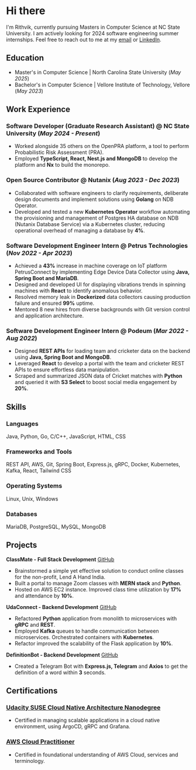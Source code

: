 # Hi there

I'm Rithvik, currently pursuing Masters in Computer Science at NC State University. I am actively looking for 2024 software engineering summer internships. Feel free to reach out to me at my [email](rithvikayithapu@gmail.com) or [LinkedIn](https://www.linkedin.com/in/rithvikayithapu/).

## Education
- Master's in Computer Science | North Carolina State University (_May 2025_)
- Bachelor's in Computer Science | Vellore Institute of Technology, Vellore (_May 2023_)

## Work Experience

### Software Developer (Graduate Research Assistant) @ NC State University (_May 2024 - Present_)
- Worked alongside 35 others on the OpenPRA platform, a tool to perform Probabilistic Risk Assessment (PRA).
- Employed **TypeScript, React, Nest.js and MongoDB** to develop the platform and **Nx** to build the monorepo.

### Open Source Contributor @ Nutanix (_Aug 2023 - Dec 2023_)
- Collaborated with software engineers to clarify requirements, deliberate design documents and implement solutions using **Golang** on NDB Operator.
- Developed and tested a new **Kubernetes Operator** workflow automating the provisioning and management of Postgres HA database on NDB (Nutanix Database Service) via a Kubernetes cluster, reducing operational overhead of managing a database by **4%**.

### Software Development Engineer Intern @ Petrus Technologies (_Nov 2022 - Apr 2023_)
- Achieved a **43%** increase in machine coverage on IoT platform PetrusConnect by implementing Edge Device Data Collector using **Java, Spring Boot and MariaDB**.
- Designed and developed UI for displaying vibrations trends in spinning machines with **React** to identify anomalous behavior.
- Resolved memory leak in **Dockerized** data collectors causing production failure and ensured **99%** uptime.
- Mentored 8 new hires from diverse backgrounds with Git version control and application architecture.

### Software Development Engineer Intern @ Podeum (_Mar 2022 - Aug 2022_)
- Designed **REST APIs** for loading team and cricketer data on the backend using **Java, Spring Boot and MongoDB**.
- Leveraged **React** to develop a portal with the team and cricketer REST APIs to ensure effortless data manipulation.
- Scraped and summarized JSON data of Cricket matches with **Python** and queried it with **S3 Select** to boost social media engagement by **20%**.

## Skills
### Languages
Java, Python, Go, C/C++, JavaScript, HTML, CSS
### Frameworks and Tools
REST API, AWS, Git, Spring Boot, Express.js, gRPC, Docker, Kubernetes, Kafka, React, Tailwind CSS
### Operating Systems
Linux, Unix, Windows
### Databases
MariaDB, PostgreSQL, MySQL, MongoDB

## Projects

**ClassMate - Full Stack Development**
[GitHub](https://github.com/rithvikayithapu/ClassMate)
- Brainstormed a simple yet effective solution to conduct online classes for the non-profit, Lend A Hand India.
- Built a portal to manage Zoom classes with **MERN stack** and **Python**.
- Hosted on AWS EC2 instance. Improved class time utilization by **17%** and attendance by **10%**.

**UdaConnect - Backend Development**
[GitHub](https://github.com/rithvikayithapu/UdaConnect)
- Refactored **Python** application from monolith to microservices with **gRPC** and **REST**.
- Employed **Kafka** queues to handle communication between microservices. Orchestrated containers with **Kubernetes**.
- Refactor improved the scalability of the Flask application by **10%**.

**DefinitionBot - Backend Development**
[GitHub](https://github.com/rithvikayithapu/definitionBot)
- Created a Telegram Bot with **Express.js, Telegram** and **Axios** to get the definition of a word within **3** seconds.

## Certifications
### [Udacity SUSE Cloud Native Architecture Nanodegree](https://www.udacity.com/certificate/GXDRCYAE)
- Certified in managing scalable applications in a cloud native environment, using ArgoCD, gRPC and Grafana.
### [AWS Cloud Practitioner](https://cp.certmetrics.com/amazon/en/public/verify/credential/JLXMLFLDBNB4QBWS)
- Certified in foundational understanding of AWS Cloud, services and terminology.
